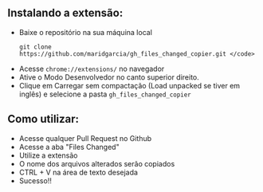 ## Instalando a extensão:
  - Baixe o repositório na sua máquina local
    ```
    git clone https://github.com/maridgarcia/gh_files_changed_copier.git </code>
    ```
  - Acesse `chrome://extensions/` no navegador
  - Ative o Modo Desenvolvedor no canto superior direito.
  - Clique em Carregar sem compactação (Load unpacked se tiver em inglês) e selecione a pasta `gh_files_changed_copier`

## Como utilizar:
  - Acesse qualquer Pull Request no Github
  - Acesse a aba "Files Changed"
  - Utilize a extensão
  - O nome dos arquivos alterados serão copiados
  - CTRL + V na área de texto desejada
  - Sucesso!!

